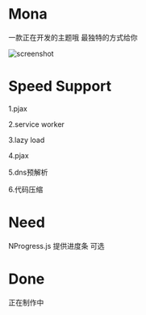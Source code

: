 # Mona
一款正在开发的主题哦 最独特的方式给你

![screenshot](https://cdn.jsdelivr.net/gh/Mlikiowa/Mona/screenshot.png)
# Speed Support
1.pjax 

2.service worker

3.lazy load

4.pjax

5.dns预解析

6.代码压缩
# Need
NProgress.js 提供进度条 可选
# Done
正在制作中
